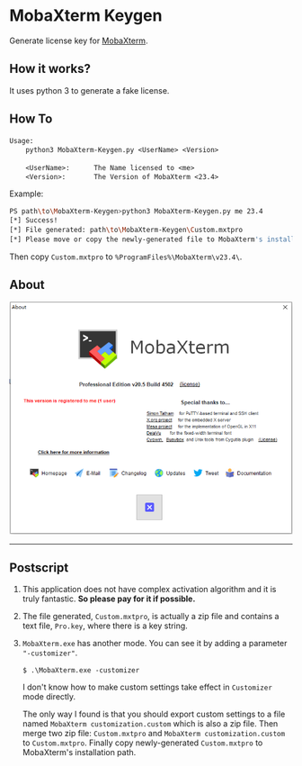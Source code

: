 # MobaXterm Keygen

Generate license key for [MobaXterm](https://mobaxterm.mobatek.net/download-home-edition.html).

## How it works?

It uses python 3 to generate a fake license.

## How To

```
Usage:
    python3 MobaXterm-Keygen.py <UserName> <Version>

    <UserName>:      The Name licensed to <me>
    <Version>:       The Version of MobaXterm <23.4>
```

Example:

```bash
PS path\to\MobaXterm-Keygen>python3 MobaXterm-Keygen.py me 23.4
[*] Success!
[*] File generated: path\to\MobaXterm-Keygen\Custom.mxtpro
[*] Please move or copy the newly-generated file to MobaXterm's installation path.
```

Then copy `Custom.mxtpro` to `%ProgramFiles%\MobaXterm\v23.4\`.

## About

![](About.png)

---

## Postscript

1. This application does not have complex activation algorithm and it is truly fantastic. __So please pay for it if possible.__

2. The file generated, `Custom.mxtpro`, is actually a zip file and contains a text file, `Pro.key`, where there is a key string. 

3. `MobaXterm.exe` has another mode. You can see it by adding a parameter `"-customizer"`.

   ```
   $ .\MobaXterm.exe -customizer
   ```

   I don't know how to make custom settings take effect in `Customizer` mode directly. 
   
   The only way I found is that you should export custom settings to a file named `MobaXterm customization.custom` which is also a zip file. Then merge two zip file: `Custom.mxtpro` and `MobaXterm customization.custom` to `Custom.mxtpro`. Finally copy newly-generated `Custom.mxtpro` to MobaXterm's installation path.

